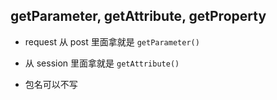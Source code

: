 
## getParameter, getAttribute, getProperty

- request 从 post 里面拿就是 `getParameter()`
- 从 session 里面拿就是 `getAttribute()`

- 包名可以不写